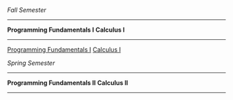 
*Fall Semester*
****
**Programming Fundamentals I**
**Calculus I**
****
[Programming Fundamentals I](https://www.youtube.com/watch?v=zOjov-2OZ0E&t=4403s)
[Calculus I](https://www.youtube.com/watch?v=HfACrKJ_Y2w)

*Spring Semester*
****
**Programming Fundamentals II**
**Calculus II**
****

